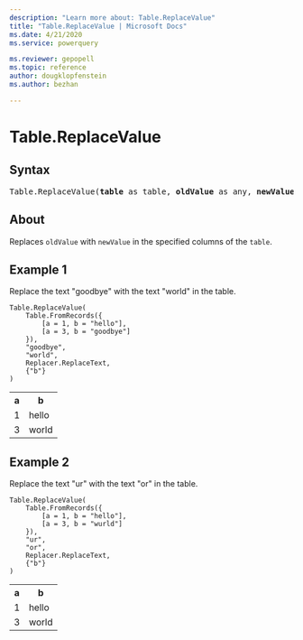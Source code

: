 ```yaml
---
description: "Learn more about: Table.ReplaceValue"
title: "Table.ReplaceValue | Microsoft Docs"
ms.date: 4/21/2020
ms.service: powerquery

ms.reviewer: gepopell
ms.topic: reference
author: dougklopfenstein
ms.author: bezhan

---
```

# Table.ReplaceValue

## Syntax

<pre>
Table.ReplaceValue(<b>table</b> as table, <b>oldValue</b> as any, <b>newValue</b> as any, <b>replacer</b> as function, <b>columnsToSearch</b> as list) as table
</pre>
  
## About  
Replaces `oldValue` with `newValue` in the specified columns of the `table`.

## Example 1
Replace the text "goodbye" with the text "world" in the table.

```powerquery-m
Table.ReplaceValue(
    Table.FromRecords({
        [a = 1, b = "hello"],
        [a = 3, b = "goodbye"]
    }),
    "goodbye",
    "world",
    Replacer.ReplaceText,
    {"b"}
)
```

<table> <tr> <th>a</th> <th>b</th> </tr> <tr> <td>1</td> <td>hello</td> </tr> <tr> <td>3</td> <td>world</td> </tr> </table>

## Example 2
Replace the text "ur" with the text "or" in the table.

```powerquery-m
Table.ReplaceValue(
    Table.FromRecords({
        [a = 1, b = "hello"],
        [a = 3, b = "wurld"]
    }),
    "ur",
    "or",
    Replacer.ReplaceText,
    {"b"}
)
```

<table> <tr> <th>a</th> <th>b</th> </tr> <tr> <td>1</td> <td>hello</td> </tr> <tr> <td>3</td> <td>world</td> </tr> </table>
